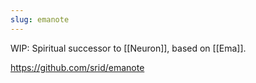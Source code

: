 ```yaml
---
slug: emanote
---
```


WIP: Spiritual successor to [[Neuron]], based on [[Ema]].

https://github.com/srid/emanote
